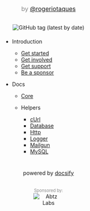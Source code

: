 
<div style="max-width: 300px" >

<div style="text-align: center; margin: 20px 0;" >

<span style="display: block; font-size: 1rem; margin-top: -20px; color: #888">
by <a href="https://twitter.com/rogeriotaques" target="_blank" >@rogeriotaques</a>
</span>

<br >

![GitHub tag (latest by date)](https://img.shields.io/github/v/tag/rogeriotaques/seed-php?label=Version)

</div>

<div style="margin: 0 30px;" >



- Introduction

  - [Get started](/?id=get-started)
  - [Get involved](/?id=get-involved)
  - [Get support](/?id=get-support)
  - [Be a sponsor](/?id=be-a-sponsor)

- Docs

  - [Core](/core)

  - Helpers

    - [cUrl](/helper-curl)
    - [Database](/helper-database)
    - [Http](/helper-http)
    - [Logger](/helper-logger)
    - [Mailgun](/helper-mailgun)
    - [MySQL](/helper-mysql)

</div>

<p style="display: block; margin-top: 40px; font-size: 0.9rem; text-align: center;" >
  <span>powered by </span>
  <a href="https://docsify.js.org/" target="_blank" >docsify</a>
</p>

<br />

<p style="text-align: center; margin: 20px 0;" >
  <span style="display: block; font-size: 0.7rem; margin-top: -20px; color: #888">
    Sponsored by:
  </span>

  <span style="margin: 0; display: block;" >
    <img 
      src="https://abtz.co/assets/images/logo.svg" 
      alt="Abtz Labs"
      style="max-width: 80px;"
    />
  </span>
</p>

</div>

